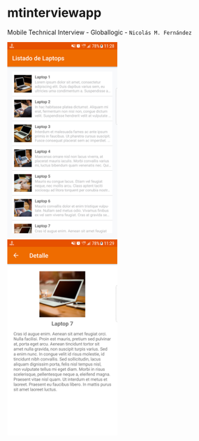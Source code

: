 # mtinterviewapp
Mobile Technical Interview - Globallogic - `Nicolás M. Fernández`

<img src="https://github.com/nicolasmfernandez/mtinterviewapp/blob/master/screenshot_main_screen.png" width="50%" height="50%">
<img src="https://github.com/nicolasmfernandez/mtinterviewapp/blob/master/screenshot_detail_screen.png" width="50%" height="50%">
